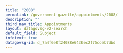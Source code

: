 ```yaml
---
title: "2008"
permalink: /government-gazette/appointments/2008/
description: ""
third_nav_title: Appointments
layout: datagovsg-v2-search
default_field: Subject
infotext: true
datagovsg-id: d_7a4f6e8f24088e6436ec2f75cceb7dbd
---
```

